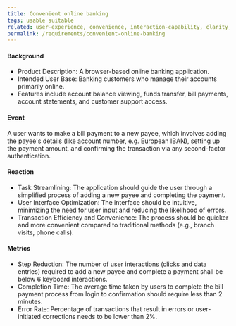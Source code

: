```yaml
---
title: Convenient online banking
tags: usable suitable
related: user-experience, convenience, interaction-capability, clarity, ease-of-use
permalink: /requirements/convenient-online-banking
---
```


<div class="quality-requirement" markdown="1">

#### Background

* Product Description: A browser-based online banking application.
* Intended User Base: Banking customers who manage their accounts primarily online.
* Features include account balance viewing, funds transfer, bill payments, account statements, and customer support access.

#### Event
A user wants to make a bill payment to a new payee, which involves adding the payee's details (like account number, e.g. European IBAN), setting up the payment amount, and confirming the transaction via any second-factor authentication.

#### Reaction

* Task Streamlining: The application should guide the user through a simplified process of adding a new payee and completing the payment.
* User Interface Optimization: The interface should be intuitive, minimizing the need for user input and reducing the likelihood of errors.
* Transaction Efficiency and Convenience: The process should be quicker and more convenient compared to traditional methods (e.g., branch visits, phone calls).

#### Metrics

* Step Reduction: The number of user interactions (clicks and data entries) required to add a new payee and complete a payment shall be below 6 keyboard interactions.
* Completion Time: The average time taken by users to complete the bill payment process from login to confirmation should require less than 2 minutes.
* Error Rate: Percentage of transactions that result in errors or user-initiated corrections needs to be lower than 2%.
 
</div><br>


